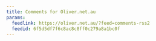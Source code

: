 ```yaml
---
title: Comments for Oliver.net.au
params:
  feedlink: https://oliver.net.au/?feed=comments-rss2
  feedid: 6f5d5df7f6c8ac8c8ff0c279a8a1bc0f
---
```

